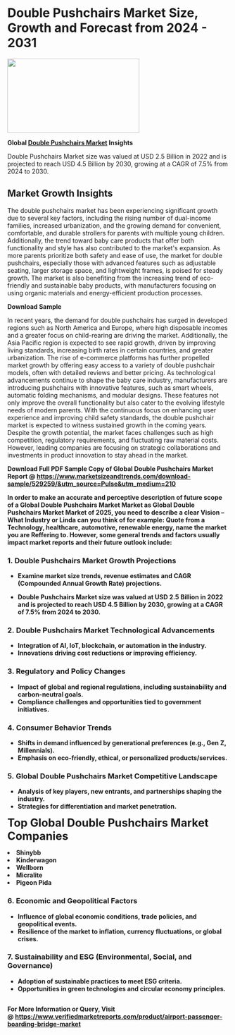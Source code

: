 <H1>Double Pushchairs Market Size, Growth and Forecast from 2024 - 2031</H1><img class="aligncenter size-medium wp-image-584254" src="https://thirdeyenews.in/wp-content/uploads/2024/09/Global-Market-Research-300x168.jpeg" alt="" width="300" height="168" /><p><strong>Global&nbsp;<a href="https://www.marketsizeandtrends.com/download-sample/529259/&amp;utm_source=Pulse&amp;utm_medium=210">Double Pushchairs Market</a> Insights</strong></p><p>Double Pushchairs Market size was valued at USD 2.5 Billion in 2022 and is projected to reach USD 4.5 Billion by 2030, growing at a CAGR of 7.5% from 2024 to 2030.</p><p><h2>Market Growth Insights</h2> <p>The double pushchairs market has been experiencing significant growth due to several key factors, including the rising number of dual-income families, increased urbanization, and the growing demand for convenient, comfortable, and durable strollers for parents with multiple young children. Additionally, the trend toward baby care products that offer both functionality and style has also contributed to the market's expansion. As more parents prioritize both safety and ease of use, the market for double pushchairs, especially those with advanced features such as adjustable seating, larger storage space, and lightweight frames, is poised for steady growth. The market is also benefiting from the increasing trend of eco-friendly and sustainable baby products, with manufacturers focusing on using organic materials and energy-efficient production processes.</p> <p><strong>Download Sample</strong></p> <p>In recent years, the demand for double pushchairs has surged in developed regions such as North America and Europe, where high disposable incomes and a greater focus on child-rearing are driving the market. Additionally, the Asia Pacific region is expected to see rapid growth, driven by improving living standards, increasing birth rates in certain countries, and greater urbanization. The rise of e-commerce platforms has further propelled market growth by offering easy access to a variety of double pushchair models, often with detailed reviews and better pricing. As technological advancements continue to shape the baby care industry, manufacturers are introducing pushchairs with innovative features, such as smart wheels, automatic folding mechanisms, and modular designs. These features not only improve the overall functionality but also cater to the evolving lifestyle needs of modern parents. With the continuous focus on enhancing user experience and improving child safety standards, the double pushchair market is expected to witness sustained growth in the coming years. Despite the growth potential, the market faces challenges such as high competition, regulatory requirements, and fluctuating raw material costs. However, leading companies are focusing on strategic collaborations and investments in product innovation to stay ahead in the market.</p> <p><strong></p><p><span class=""><strong>Download Full PDF Sample Copy of Global Double Pushchairs Market Report</strong> @ <a href="https://www.marketsizeandtrends.com/download-sample/529259/&amp;utm_source=Pulse&amp;utm_medium=210" target="_blank">https://www.marketsizeandtrends.com/download-sample/529259/&amp;utm_source=Pulse&amp;utm_medium=210</a></span></p><p>In order to make an accurate and perceptive description of future scope of a Global&nbsp;Double Pushchairs Market Market as Global&nbsp;Double Pushchairs Market Market of 2025, you need to describe a clear Vision &ndash; What Industry or Linda can you think of for example: Quote from a Technology, healthcare, automotive, renewable energy, name the market you are Reffering to. However, some general trends and factors usually impact market reports and their future outlook include:</p><h3>1.&nbsp;<strong>Double Pushchairs Market Growth Projections</strong></h3><ul><li>Examine market size trends, revenue estimates and CAGR (Compounded Annual Growth Rate) projections.</li><li><p>Double Pushchairs Market size was valued at USD 2.5 Billion in 2022 and is projected to reach USD 4.5 Billion by 2030, growing at a CAGR of 7.5% from 2024 to 2030.</p></li></ul><h3>2.&nbsp;<strong>Double Pushchairs Market Technological Advancements</strong></h3><ul><li>Integration of AI, IoT, blockchain, or automation in the industry.</li><li>Innovations driving cost reductions or improving efficiency.</li></ul><h3>3.&nbsp;<strong>Regulatory and Policy Changes</strong></h3><ul><li>Impact of global and regional regulations, including sustainability and carbon-neutral goals.</li><li>Compliance challenges and opportunities tied to government initiatives.</li></ul><h3>4.&nbsp;<strong>Consumer Behavior Trends</strong></h3><ul><li>Shifts in demand influenced by generational preferences (e.g., Gen Z, Millennials).</li><li>Emphasis on eco-friendly, ethical, or personalized products/services.</li></ul><h3>5.&nbsp;<strong>Global Double Pushchairs Market Competitive Landscape</strong></h3><ul><li>Analysis of key players, new entrants, and partnerships shaping the industry.</li><li>Strategies for differentiation and market penetration.</li></ul><p data-pm-slice="1 1 []"><span style="color: inherit; font-family: inherit; font-size: 25px;">Top Global Double Pushchairs Market Companies</span></p><div class="" data-test-id=""><p><li>Shinybb</li><li> Kinderwagon</li><li> Wellborn</li><li> Micralite</li><li> Pigeon Pida</li></p></div><h3>6.&nbsp;<strong>Economic and Geopolitical Factors</strong></h3><ul><li>Influence of global economic conditions, trade policies, and geopolitical events.</li><li>Resilience of the market to inflation, currency fluctuations, or global crises.</li></ul><h3>7.&nbsp;<strong>Sustainability and ESG (Environmental, Social, and Governance)</strong></h3><ul><li>Adoption of sustainable practices to meet ESG criteria.</li><li>Opportunities in green technologies and circular economy principles.</li></ul><h2><strong style="font-size: 14px;">For More Information or Query, Visit @&nbsp;</strong><a style="background-color: #ffffff; font-size: 14px;" href="https://www.marketsizeandtrends.com/report/double-pushchairs-market/" target="_blank">https://www.verifiedmarketreports.com/product/airport-passenger-boarding-bridge-market</a></h2>
